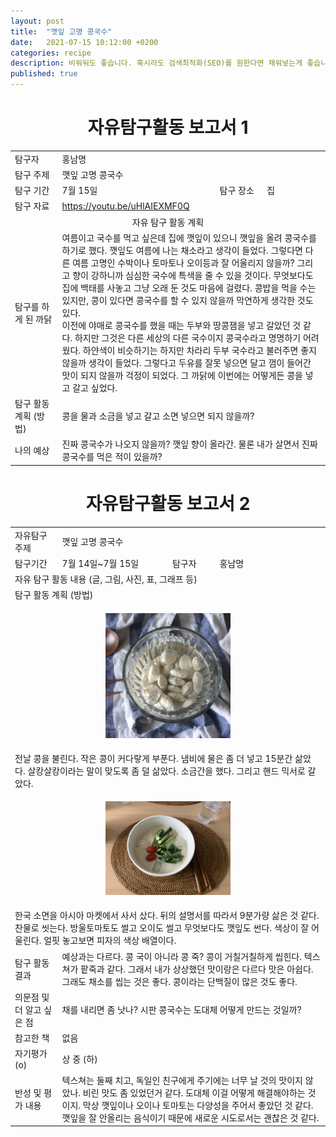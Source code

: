 ```yaml
---
layout: post
title:  "깻잎 고명 콩국수"
date:   2021-07-15 10:12:00 +0200
categories: recipe
description: 비워둬도 좋습니다. 혹시라도 검색최적화(SEO)를 원한다면 채워넣는게 좋습니다.
published: true
---
```

 
<h1 style='text-align:center;font-weight:bold;'>자유탐구활동 보고서 1</h1>

<table>
  <tr>
    <td style="width: 15%;">탐구자</td>
    <td style="width: 85%;" colspan=3>홍남명</td>
  </tr>
  <tr>
    <td>탐구 주제</td>
    <td colspan=3>깻잎 고명 콩국수 </td>
  </tr>
  <tr>
    <td>탐구 기간</td>
    <td style="width: 50%;" >7월 15일</td>
    <td style="width: 15%;" >탐구 장소</td>
    <td style="width: 20%;" >집 </td>
  </tr>

  <tr>
    <td>탐구 자료</td>
    <td colspan=3><a href="https://youtu.be/uHlAIEXMF0Q">https://youtu.be/uHlAIEXMF0Q</a></td>
  </tr>
  <tr>
    <td colspan=4 style='text-align:center'>자유 탐구 활동 계획</td>
  </tr>
  <tr>
    <td>탐구를 하게 된 까닭</td>
    <td colspan=3>여름이고 국수를 먹고 싶은데 집에 깻잎이 있으니 깻잎을 올려 콩국수를 하기로 했다. 깻잎도 여름에 나는 채소라고 생각이 들었다. 그렇다면 다른 여름 고명인 수박이나 토마토나 오이등과 잘 어울리지 않을까? 그리고 향이 강하니까 심심한 국수에 특색을 줄 수 있을 것이다. 무엇보다도 집에 백태를 사놓고 그냥 오래 둔 것도 마음에 걸렸다. 콩밥을 먹을 수는 있지만, 콩이 있다면 콩국수를 할 수 있지 않을까 막연하게 생각한 것도 있다.<br> 이전에 야매로 콩국수를 했을 때는 두부와 땅콩잼을 넣고 갈았던 것 같다. 하지만 그것은 다른 세상의 다른 국수이지 콩국수라고 명명하기 어려웠다. 하얀색이 비슷하기는 하지만 차라리 두부 국수라고 불러주면 좋지 않을까 생각이 들었다. 그렇다고 두유를 잘못 넣으면 달고 껌이 들어간 맛이 되지 않을까 걱정이 되었다. 그 까닭에 이번에는 어떻게든 콩을 넣고 갈고 싶었다. 
</td>
  </tr>
  <tr>
    <td>탐구 활동 계획 (방법)</td>
    <td colspan=3>
    콩을 물과 소금을 넣고 갈고 소면 넣으면 되지 않을까? 
    </td>
  </tr>
  <tr>
    <td>나의 예상</td>
    <td colspan=3>진짜 콩국수가 나오지 않을까? 깻잎 향이 올라간. 물론 내가 살면서 진짜 콩국수를 먹은 적이 있을까? 
    </td>
  </tr>
</table>
   
<h1 style='text-align:center;font-weight:bold;'>자유탐구활동 보고서 2</h1> 

<table>
  <tr>
    <td style="width: 15%;">자유탐구주제</td>
    <td style="width: 85%;" colspan=3>깻잎 고명 콩국수</td>
  </tr>
  <tr>
    <td style="width: 15%;">탐구기간</td>
    <td style="width: 35%;">7월 14일~7월 15일</td>
    <td style="width: 15%;">탐구자</td>
    <td style="width: 35%;">홍남명</td>
  </tr>
  <tr>
    <td colspan=4> 자유 탐구 활동 내용 (글, 그림, 사진, 표, 그래프 등)</td>
  </tr>
  <tr>
    <td colspan=4>탐구 활동 계획 (방법)</td>
  </tr>
  <tr>
     <td colspan=4>
       <p align="center">
     <img src="/asset/images/perilla-kongguksu-bean.jpg" width="200px" />
     </p>
     </td>
  </tr>
  <tr>
  <td colspan=4>
     전날 콩을 불린다. 작은 콩이 커다랗게 부푼다. 냄비에 물은 좀 더 넣고 15분간 삶았다. 살캉살캉이라는 말이 맞도록 좀 덜 삶았다. 소금간을 했다. 그리고 핸드 믹서로 갈았다. 
 </td>
  </tr>
  <tr>
   <td colspan=4> 
     <p align="center">
     <img src="/asset/images/perilla-kongguksu-finish.jpg" width="200px" />
     </p>
   </td>
  </tr>
  <tr>
   <td colspan=4> 
    한국 소면을 아시아 마켓에서 사서 샀다. 뒤의 설명서를 따라서 9분가량 삶은 것 같다. 찬물로 씻는다. 방울토마토도 썰고 오이도 썰고 무엇보다도 깻잎도 썬다. 색상이 잘 어울린다. 얼핏 놓고보면 피자의 색상 배열이다. 
   </td>
  </tr>

  <tr>
    <td style="width: 15%;">탐구 활동 결과</td>
    <td style="width: 85%;" colspan=3> 예상과는 다르다. 콩 국이 아니라 콩 죽? 콩이 거칠거칠하게 씹힌다. 텍스쳐가 팥죽과 같다. 그래서 내가 상상했던 맛이랑은 다르다 맛은 아쉽다. <br> 그래도 채소를 씹는 것은 좋다. 콩이라는 단백질이 많은 것도 좋다. 
 </td>
  </tr>
  <tr>
    <td style="width: 15%;">의문점 및 더 알고 싶은 점</td>
    <td style="width: 85%;" colspan=3> 채를 내리면 좀 낫나? 시판 콩국수는 도대체 어떻게 만드는 것일까?
 </td>
  </tr>
  <tr>
    <td style="width: 15%;">참고한 책</td>
    <td style="width: 85%;" colspan=3> 없음 </td>
  </tr>
  <tr>
    <td style="width: 15%;">자기평가(o)</td>
    <td style="width: 85%;" colspan=3> 상 중 (하) </td>
  </tr>
  <tr>
    <td style="width: 15%;">반성 및 평가 내용</td>
    <td style="width: 85%;" colspan=3> 텍스쳐는 둘째 치고, 독일인 친구에게 주기에는 너무 날 것의 맛이지 않았나. 비린 맛도 좀 있었던거 같다. 도대체 이걸 어떻게 해결해야하는 것이지. 막상 깻잎이나 오이나 토마토는 다양성을 주어서 좋았던 것 같다. 깻잎을 잘 안올리는 음식이기 때문에 새로운 시도로서는 괜찮은 것 같다.  </td>
  </tr>
</table>
